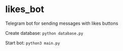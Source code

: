 # likes_bot
Telegram bot for sending messages with likes buttons

Create database: `python database.py`

Start bot: `python3 main.py`
